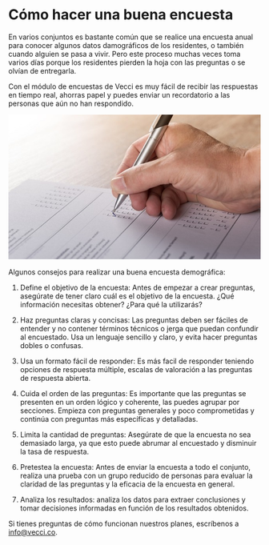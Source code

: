 <meta name="date" content="2022-7-9" />
<meta name="author" content="Camilo Ortegón" />
<meta name="pp" content="https://avatars.githubusercontent.com/u/6712411?v=4" />
<meta name="language" content="es" />
<meta name="topic" content="Encuestas conjuntos residenciales" />
<meta name="image" content="https://raw.githubusercontent.com/cjortegon/vecci.co/master/blog/images/poll.jpg">

# Cómo hacer una buena encuesta

En varios conjuntos es bastante común que se realice una encuesta anual para conocer algunos datos damográficos de los residentes, o también cuando alguien se pasa a vivir. Pero este proceso muchas veces toma varios días porque los residentes pierden la hoja con las preguntas o se olvían de entregarla.

Con el módulo de encuestas de Vecci es muy fácil de recibir las respuestas en tiempo real, ahorras papel y puedes enviar un recordatorio a las personas que aún no han respondido.

![80;;c](https://raw.githubusercontent.com/cjortegon/vecci.co/master/blog/images/poll.jpg)

Algunos consejos para realizar una buena encuesta demográfica:

1. Define el objetivo de la encuesta: Antes de empezar a crear preguntas, asegúrate de tener claro cuál es el objetivo de la encuesta. ¿Qué información necesitas obtener? ¿Para qué la utilizarás?

2. Haz preguntas claras y concisas: Las preguntas deben ser fáciles de entender y no contener términos técnicos o jerga que puedan confundir al encuestado. Usa un lenguaje sencillo y claro, y evita hacer preguntas dobles o confusas.

3. Usa un formato fácil de responder: Es más facil de responder teniendo opciones de respuesta múltiple, escalas de valoración a las preguntas de respuesta abierta.

4. Cuida el orden de las preguntas: Es importante que las preguntas se presenten en un orden lógico y coherente, las puedes agrupar por secciones. Empieza con preguntas generales y poco comprometidas y continúa con preguntas más específicas y detalladas.

5. Limita la cantidad de preguntas: Asegúrate de que la encuesta no sea demasiado larga, ya que esto puede abrumar al encuestado y disminuir la tasa de respuesta.

6. Pretestea la encuesta: Antes de enviar la encuesta a todo el conjunto, realiza una prueba con un grupo reducido de personas para evaluar la claridad de las preguntas y la eficacia de la encuesta en general.

7. Analiza los resultados: analiza los datos para extraer conclusiones y tomar decisiones informadas en función de los resultados obtenidos.

Si tienes preguntas de cómo funcionan nuestros planes, escríbenos a [info@vecci.co](mailto:info@vecci.co).
